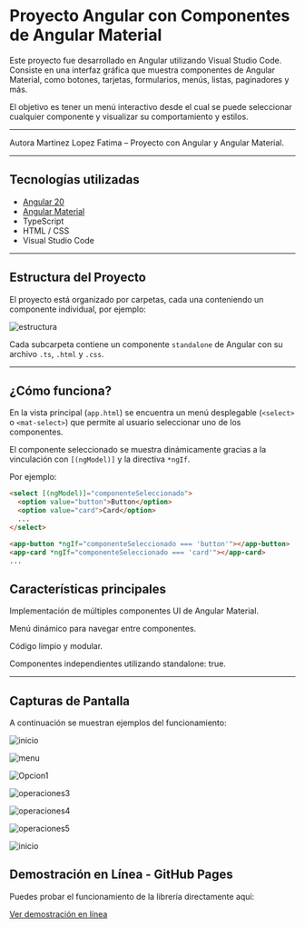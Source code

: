 # Proyecto Angular con Componentes de Angular Material

Este proyecto fue desarrollado en Angular utilizando Visual Studio Code. Consiste en una interfaz gráfica que muestra componentes de Angular Material, como botones, tarjetas, formularios, menús, listas, paginadores y más.

El objetivo es tener un menú interactivo desde el cual se puede seleccionar cualquier componente y visualizar su comportamiento y estilos.

---

Autora
Martinez Lopez Fatima – Proyecto con Angular y Angular Material.

---
##  Tecnologías utilizadas

- [Angular 20 ](https://angular.io/)
- [Angular Material](https://material.angular.io/)
- TypeScript
- HTML / CSS
- Visual Studio Code

---

##  Estructura del Proyecto

El proyecto está organizado por carpetas, cada una conteniendo un componente individual, por ejemplo:

![estructura](capturas_de_pantalla/formato.png)


Cada subcarpeta contiene un componente `standalone` de Angular con su archivo `.ts`, `.html` y `.css`.

---

##  ¿Cómo funciona?

En la vista principal (`app.html`) se encuentra un menú desplegable (`<select>` o `<mat-select>`) que permite al usuario seleccionar uno de los componentes.

El componente seleccionado se muestra dinámicamente gracias a la vinculación con `[(ngModel)]` y la directiva `*ngIf`.

Por ejemplo:

```html
<select [(ngModel)]="componenteSeleccionado">
  <option value="button">Button</option>
  <option value="card">Card</option>
  ...
</select>

<app-button *ngIf="componenteSeleccionado === 'button'"></app-button>
<app-card *ngIf="componenteSeleccionado === 'card'"></app-card>
...
```
##  Características principales

Implementación de múltiples componentes UI de Angular Material.

Menú dinámico para navegar entre componentes.

Código limpio y modular.

Componentes independientes utilizando standalone: true.

---

## Capturas de Pantalla

A continuación se muestran ejemplos del funcionamiento:


![inicio](capturas_de_pantalla/inicio.png)

![menu](capturas_de_pantalla/menu.png)

![Opcion1](capturas_de_pantalla/Opcion1.png)

![operaciones3](capturas_de_pantalla/Opcion2.png)

![operaciones4](capturas_de_pantalla/Opcion3.png)

![operaciones5](capturas_de_pantalla/Opcion4.png)

![inicio](capturas_de_pantalla/Opcion5.png)

## Demostración en Línea - GitHub Pages

Puedes probar el funcionamiento de la librería directamente aquí:

[Ver demostración en línea](https://fatimamartinezlpz.github.io/LibreriaJavaScript/)



